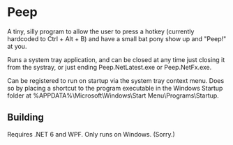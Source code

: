 # Peep

A tiny, silly program to allow the user to press a hotkey (currently hardcoded to Ctrl + Alt + B) and
have a small bat pony show up and "Peep!" at you.

Runs a system tray application, and can be closed at any time just closing it from the systray, or just ending Peep.NetLatest.exe or Peep.NetFx.exe.

Can be registered to run on startup via the system tray context menu. Does so by placing a shortcut to the program executable in the Windows Startup folder at
%APPDATA%\Microsoft\Windows\Start Menu\Programs\Startup.

## Building

Requires .NET 6 and WPF.
Only runs on Windows. (Sorry.)
